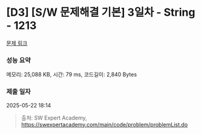 # [D3] [S/W 문제해결 기본] 3일차 - String - 1213 

[문제 링크](https://swexpertacademy.com/main/code/problem/problemDetail.do?contestProbId=AV14P0c6AAUCFAYi) 

### 성능 요약

메모리: 25,088 KB, 시간: 79 ms, 코드길이: 2,840 Bytes

### 제출 일자

2025-05-22 18:14



> 출처: SW Expert Academy, https://swexpertacademy.com/main/code/problem/problemList.do